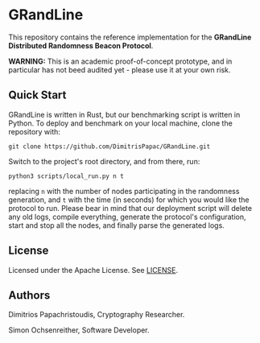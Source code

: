 # GRandLine

This repository contains the reference implementation for the **GRandLine Distributed Randomness Beacon Protocol**.

**WARNING:** This is an academic proof-of-concept prototype, and in particular has not beed audited yet - please use it at your own risk.

## Quick Start

GRandLine is written in Rust, but our benchmarking script is written in Python. To deploy and benchmark on your local machine, clone the repository with: 

`git clone https://github.com/DimitrisPapac/GRandLine.git`

Switch to the project's root directory, and from there, run:

`python3 scripts/local_run.py n t`

replacing `n` with the number of nodes participating in the randomness generation, and `t` with the time (in seconds) for which you would like the protocol to run.
Please bear in mind that our deployment script will delete any old logs, compile everything, generate the protocol's configuration, start and stop all the nodes, and finally parse the generated logs.

## License

Licensed under the Apache License. See [LICENSE](/LICENSE).

## Authors

Dimitrios Papachristoudis, Cryptography Researcher.

Simon Ochsenreither, Software Developer.
